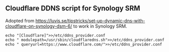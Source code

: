 ## Cloudflare DDNS script for Synology SRM

Adopted from https://luvis.se/tipstricks/set-up-dynamic-dns-with-cloudflare-on-synology-dsm-6/ to work in Synology SRM.

```
echo "[Cloudflare]">>/etc/ddns_provider.conf
echo " modulepath=/usr/sbin/cloudflaredns.sh">>/etc/ddns_provider.conf
echo " queryurl=https://www.cloudflare.com/">>/etc/ddns_provider.conf
```

